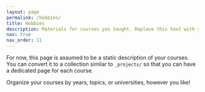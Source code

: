 ```yaml
---
layout: page
permalink: /hobbies/
title: Hobbies
description: Materials for courses you taught. Replace this text with your description.
nav: true
nav_order: 11
---
```


For now, this page is assumed to be a static description of your courses. You can convert it to a collection similar to `_projects/` so that you can have a dedicated page for each course.

Organize your courses by years, topics, or universities, however you like!
